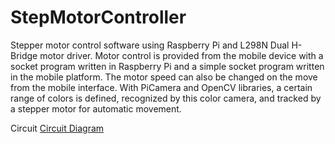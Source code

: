 # StepMotorController


Stepper motor control software using Raspberry Pi and L298N Dual H-Bridge motor driver. Motor control is provided from the mobile device with a socket program written in Raspberry Pi and a simple socket program written in the mobile platform. The motor speed can also be changed on the move from the mobile interface. With PiCamera and OpenCV libraries, a certain range of colors is defined, recognized by this color camera, and tracked by a stepper motor for automatic movement.

Circuit
[Circuit Diagram](http://www.erdembilgicer.com/images/prj/fr7.png)

